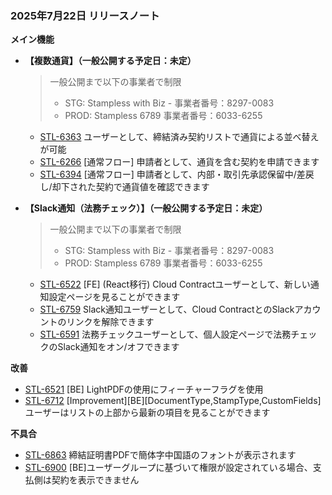 

### 2025年7月22日 リリースノート

**メイン機能**
*   **【複数通貨】（一般公開する予定日：未定）**
    > 一般公開まで以下の事業者で制限
    > - STG: Stampless with Biz - 事業者番号：8297-0083　
    > - PROD: Stampless 6789 事業者番号：6033-6255

    *   [STL-6363](https://moneyforward.atlassian.net/browse/STL-6363) ユーザーとして、締結済み契約リストで通貨による並べ替えが可能
    *   [STL-6266](https://moneyforward.atlassian.net/browse/STL-6266) [通常フロー] 申請者として、通貨を含む契約を申請できます
    *   [STL-6394](https://moneyforward.atlassian.net/browse/STL-6394) [通常フロー] 申請者として、内部・取引先承認保留中/差戻し/却下された契約で通貨値を確認できます
*   **【Slack通知（法務チェック）】（一般公開する予定日：未定）**
    > 一般公開まで以下の事業者で制限
    > - STG: Stampless with Biz - 事業者番号：8297-0083　
    > - PROD: Stampless 6789 事業者番号：6033-6255

    *   [STL-6522](https://moneyforward.atlassian.net/browse/STL-6522) [FE] (React移行) Cloud Contractユーザーとして、新しい通知設定ページを見ることができます
    *   [STL-6759](https://moneyforward.atlassian.net/browse/STL-6759) Slack通知ユーザーとして、Cloud ContractとのSlackアカウントのリンクを解除できます
    *   [STL-6591](https://moneyforward.atlassian.net/browse/STL-6591) 法務チェックユーザーとして、個人設定ページで法務チェックのSlack通知をオン/オフできます

**改善**
*   [STL-6521](https://moneyforward.atlassian.net/browse/STL-6521) [BE] LightPDFの使用にフィーチャーフラグを使用
*   [STL-6712](https://moneyforward.atlassian.net/browse/STL-6712) [Improvement][BE][DocumentType,StampType,CustomFields] ユーザーはリストの上部から最新の項目を見ることができます

**不具合**
*   [STL-6863](https://moneyforward.atlassian.net/browse/STL-6863) 締結証明書PDFで簡体字中国語のフォントが表示されます
*   [STL-6900](https://moneyforward.atlassian.net/browse/STL-6900) [BE]ユーザーグループに基づいて権限が設定されている場合、支払側は契約を表示できません
